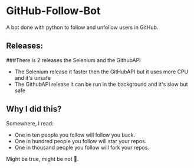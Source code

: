 # GitHub-Follow-Bot

A bot done with python to follow and unfollow users in GitHub.


## Releases:

###There is 2 releases the Selenium and the GithubAPI
- The Selenium release it faster then the GitHubAPI but it uses more CPU and it's unsafe
- The GithubAPI release it can be run in the background and it's slow but safe 


## Why I did this?

Somewhere, I read:
- One in ten people you follow will follow you back.
- One in hundred people you follow will star your repos.
- One in thousand people you follow will fork your repos.

Might be true, might be not 🤷‍.
